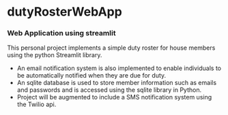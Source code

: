# dutyRosterWebApp
<h3>Web Application using streamlit</h3>

<p>This personal project implements a simple duty roster for house members using the python Streamlit library. </p>

<ul>
<li>An email notification system is also implemented to enable individuals to be automatically notified when they are due for duty.</li>
<li>An sqlite database is used to store member information such as emails and passwords and is accessed using the sqlite library in Python.</li>
<li>Project will be augmented to include a SMS notification system using the Twilio api. 
</ul>
